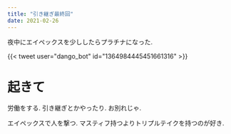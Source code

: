 ```yaml
---
title: "引き継ぎ最終回"
date: 2021-02-26
---
```


夜中にエイペックスを少ししたらプラチナになった.

{{< tweet user="dango_bot" id="1364984445451661316" >}}
# 起きて
労働をする. 引き継ぎとかやったり. お別れじゃ.

エイペックスで人を撃つ. マスティフ持つよりトリプルテイクを持つのが好き.